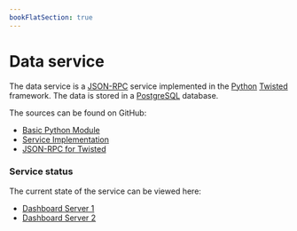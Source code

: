 ```yaml
---
bookFlatSection: true
---
```


# Data service

The data service is a [JSON-RPC](http://www.jsonrpc.org/) service implemented in
the [Python](https://www.python.org/) [Twisted](https://twistedmatrix.com/) framework. The data is stored in
a [PostgreSQL](https://www.postgresql.org/) database.

The sources can be found on GitHub:

- [Basic Python Module](https://github.com/wuan/bo-python)
- [Service Implementation](https://github.com/wuan/bo-server)
- [JSON-RPC for Twisted](https://github.com/wuan/txjsonrpc)

### Service status

The current state of the service can be viewed here:
- [Dashboard Server 1](https://metrics.tryb.de/d/iPC94Iznk/bo-webservice)
- [Dashboard Server 2](https://raijin.tryb.de/d/iPC94Iznk/bo-webservice)